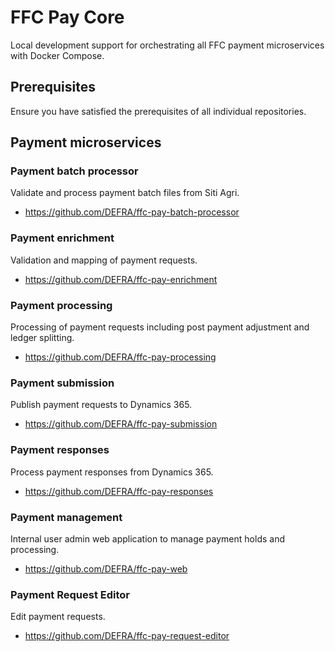 # FFC Pay Core
Local development support for orchestrating all FFC payment microservices with Docker Compose.

## Prerequisites

Ensure you have satisfied the prerequisites of all individual repositories.

## Payment microservices
### Payment batch processor

Validate and process payment batch files from Siti Agri.

- https://github.com/DEFRA/ffc-pay-batch-processor

### Payment enrichment

Validation and mapping of payment requests.

- https://github.com/DEFRA/ffc-pay-enrichment

### Payment processing

Processing of payment requests including post payment adjustment and ledger splitting.

- https://github.com/DEFRA/ffc-pay-processing

### Payment submission

Publish payment requests to Dynamics 365.

- https://github.com/DEFRA/ffc-pay-submission

### Payment responses

Process payment responses from Dynamics 365.

- https://github.com/DEFRA/ffc-pay-responses

### Payment management

Internal user admin web application to manage payment holds and processing.

- https://github.com/DEFRA/ffc-pay-web

### Payment Request Editor

Edit payment requests.

- https://github.com/DEFRA/ffc-pay-request-editor

